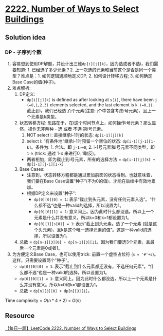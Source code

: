 # [2222. Number of Ways to Select Buildings](https://leetcode.com/problems/number-of-ways-to-select-buildings/description/)

## Solution idea
### DP - 子序列个数
1. 容易想到使用DP解题，并设计出三维`dp[i][j][k]`，因为选或者不选i，我们需要知道: 1. 已经选了多少元素？2. 上一次选的元素和当前这个是否是同一个类型？难点是：1. 如何逻辑通顺地定义DP; 2. 如何设计转移方程; 3. 如何确定Base Case的值(种子)。
2. 难点解析:
    1. DP定义: 
        - `dp[i][j][k]` is defined as after looking at `s[i]`, there have been `j (=0,1,2,3)` elements selected, and the last element is `k (=0,1)`. 截止到i，我们已经选了j个元素(注意: j个中包含考虑i号元素)，且上一个元素是k类型。
    2. 状态转移方程: 思路在于，在i这个时间节点上，如何操作i号元素？那么显然，操作无非两种 - 选 或者 不选 第i号元素。
        1. NOT select i: 直接继承i-1时的状态: `dp[i-1][j][k]`
        2. select i: “有条件地”继承i-1时预留一个空位的状态: `dp[i-1][j-1][1-k]`。条件为: 1. 合法。即 `j-1>=0`; 2. i-1号元素和i号元素不同类型，即`1-k` (trick: 通过 1-x 来进行0, 1取反)。
        - 两者相加，即为截止到i号元素，所有的选择方法 = `dp[i-1][j][k] + dp[i-1][j-1][1-k]`
    3. Base Cases:
        - 注意到，状态转移方程都是通过累加前面的状态得到。也就意味着，我们要在Base Case设置“种子”(不为0的值)，才能在后续中有效地累加。
        - 根据DP定义来设置"种子":
            - `dp[0][0][0] = 1`: 表示“截止到头元素，没有任何元素入选”。“什么都不选“也是一种valid的选择，所以设置为1。
            - `dp[0][0][1] = 1`: 意义同上。因为此时什么都没选，所以上一个元素是什么并没有意义。所以k=0和k=1都设置为1。
            - `dp[0][1][s[0]] = 1`: 表示“截止到头元素，选了一个元素 (就是这个头元素)，且k是这个唯一选择元素的值”。这是一种valid的选择，所以设置为1。
    4. 总数 = `dp[n-1][3][0] + dp[n-1][3][1]`。因为我们要选3个元素，且最后一个元素是0或者1。
3. 为方便定义Base Case，也可以使用trick: 前置一个虚空占位符 (`s = '#'+s`)。这样，只需要设置两个"种子"。
    - `dp[0][0][0] = 1`: 表示"截止到什么元素都还没有，不选任何元素"。“什么都不选“也是一种valid的选择，所以设置为1。
    - `dp[0][0][1] = 1`: 意义同上。因为此时什么都没选，所以上一个元素是什么并没有意义。所以k=0和k=1都设置为1。
    - 总数 = `dp[n][3][0] + dp[n][3][1]`。


Time complexity = $O(n*4*2)$ = $O(n)$

## Resource
[【每日一题】LeetCode 2222. Number of Ways to Select Buildings](https://www.youtube.com/watch?v=PI6Dwkdw5hQ&ab_channel=HuifengGuan)